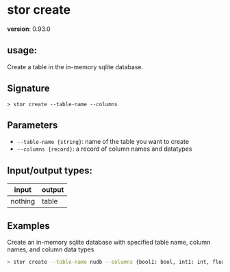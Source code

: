 # stor create

**version**: 0.93.0

## **usage**:

Create a table in the in-memory sqlite database.

## Signature

`> stor create --table-name --columns`

## Parameters

- `--table-name {string}`: name of the table you want to create
- `--columns {record}`: a record of column names and datatypes

## Input/output types:

| input   | output |
| ------- | ------ |
| nothing | table  |

## Examples

Create an in-memory sqlite database with specified table name, column names, and column data types

```bash
> stor create --table-name nudb --columns {bool1: bool, int1: int, float1: float, str1: str, datetime1: datetime}
```
